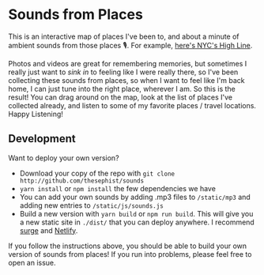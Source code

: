 # Sounds from Places

This is an interactive map of places I've been to, and about a minute of ambient sounds from those places 🎙. For example, [here's NYC's High Line](https://soundsfromplaces.surge.sh/sounds/the-highline).

Photos and videos are great for remembering memories, but sometimes I really just want to _sink in_ to feeling like I were really there, so I've been collecting these sounds from places, so when I want to feel like I'm back home, I can just tune into the right place, wherever I am. So this is the result! You can drag around on the map, look at the list of places I've collected already, and listen to some of my favorite places / travel locations. Happy Listening!

## Development

Want to deploy your own version?

- Download your copy of the repo with `git clone http://github.com/thesephist/sounds`
- `yarn install` or `npm install` the few dependencies we have
- You can add your own sounds by adding .mp3 files to `/static/mp3` and adding new entries to `/static/js/sounds.js`
- Build a new version with `yarn build` or `npm run build`. This will give you a new static site in `./dist/` that you can deploy anywhere. I recommend [surge](https://surge.sh) and [Netlify](https://netlify.com).

If you follow the instructions above, you should be able to build your own version of sounds from places! If you run into problems, please feel free to open an issue.

